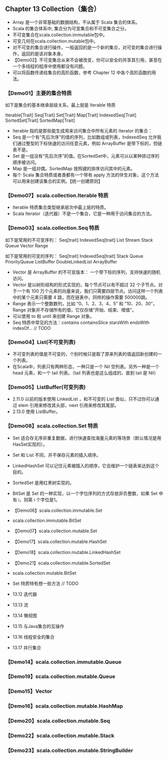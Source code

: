 ## Chapter 13 Collection（集合）

- Array 是一个非常基础的数据结构，不从属于 Scala 集合的体系。
- Scala 的集合体系中, 集合分为可变集合和不可变集合之分。
- 不可变集合在scala.collection.immutable包中。
- 可变几何在scala.collection.mutable包中。
- 对不可变的集合进行操作，一般返回的是一个新的集合，对可变的集合进行操作，返回的是该对象本身。
- 【Demo02】不可变集合从来不会被改变，你可以安全的共享其引用，甚至在一个多线程的程序中使用都没有问题。
- 可以将函数传递给集合的高阶函数，参考 Chapter 12 中各个高阶函数的用法。

### 【Demo01】主要的集合特质

如下是集合的基本继承层级关系，最上层是 Iterable 特质

Iterable[Trait]
Seq[Trait]          Set[Trait]          Map[Trait]
IndexedSeq[Trait]   SortedSet[Trait]    SortedMap[Trait]

- Iterable 指的是那些能生成用来访问集合中所有元素的 Iterator 的集合：
- Seq 是一个有“先后次序”的值的序列，比如数组或列表，IndexedSeq 允许我们通过整型的下标快速的访问任意元素，例如 ArrayBuffer 是带下标的，但链表不是。
- Set 是一组没有“先后次序”的值。在SortedSet中，元素可以以某种排过序的顺序被访问。
- Map 是一组对偶。SortedMap 按照键的排序访问其中的元素。
- 每个 Scala 集合特质或者类都有一个带有 apply 方法的伴生对象，这个方法可以用来创建该集合的实例。【统一创建原则】

### 【Demo07】scala.collection.Iterable 特质

- Iterable 特质集合类型继承层次中最上层的特质。
- Scala Iterator（迭代器）不是一个集合，它是一种用于访问集合的方法。

### 【Demo03】scala.collection.Seq 特质

如下是常用的不可变序列：
Seq[trait]
IndexedSeq[trait]        List         Stream     Stack    Queue
Vector      Range

如下是常用的可变的序列：
Seq[trait]
IndexedSeq[trait]   Stack  Queue  PriorityQueue  ListBuffer  DoubleLinkedList
ArrayBuffer

- Vector 是 ArrayBuffer 的不可变版本： 一个带下标的序列，支持快速的随机访问。
- Vector 是以树形结构的形式实现的，每个节点可以有不超过 32 个子节点。对于一个有 100 万个元素的向量来说，我们只需要四层节点。访问这样一个列表中的某个元素只需要 4 跳，而在链表中，同样的操作需要 500000跳。
- Range 表示一个整数数列，比如 “0、1、2、3、4、5” 和 “10、20、30”，Range 对象并不存储所有的值，它仅存储“开始、结束、增值”。
- 可以使用 to 和 until 来创建 Range 对象。
- Seq 特质中常见的方法：contains containsSlice starsWith endsWith indesOf... // TODO


### 【Demo04】List(不可变列表)

- 不可变列表的值是不可变的，个别时候只是取了原来列表的值返回新创建的一个列表。
- 在Scala中，列表只有两种形态，一种只是一个 Nil 空列表。另外一种是一个 head 元素，和一个 tail 列表。（tail 列表也是这么组成的，直到 tail 是 Nil）

### 【Demo05】ListBuffer(可变列表)

- 2.11.0 以前的版本使用 LinkedList ，和不可变的 List 类似，只不过你可以通过 elem 引用来修改其头部，next 引用来修改其尾部。
- 2.13.0 使用 ListBuffer。

### 【Demo08】scala.collection.Set 特质

- Set 适合存无序非重复数据，进行快速查找海量元素的等场景（默认情况是用HasSet实现的）。
- Set 和 List 不同，并不保存元素的插入顺序。
- LinkedHashSet 可以记住元素被插入的顺序，它会维护一个链表来达到这个目的。
- SortedSet 是用红黑树实现的。
- BitSet 是 Set 的一种实现，以一个字位序列的方式存放非负整数，如果 Set 中有 i，则第 i 个字位是1。
- 【Demo06】scala.collection.immutable.Set
- scala.collection.immutable.BitSet
- 【Demo07】scala.collection.mutable.Set
- 【Demo17】scala.collection.mutable.HashSet
- 【Demo18】scala.collection.mutable.LinkedHashSet
- 【Demo21】scala.collection.mutable.SortedSet
- scala.collection.mutable.BitSet
- Set 特质特有想一些方法 // TODO

- 13.12 迭代器
- 13.13 流
- 13.14 懒视图
- 13.15 与Java集合的互操作
- 13.16 线程安全的集合
- 13.17 并行集合

### 【Demo14】scala.collection.immutable.Queue
### 【Demo19】scala.collection.mutable.Queue
### 【Demo15】Vector
### 【Demo16】scala.collection.mutable.HashMap
### 【Demo20】scala.collection.mutable.Seq
### 【Demo22】scala.collection.mutable.Stack
### 【Demo23】scala.collection.mutable.StringBuilder